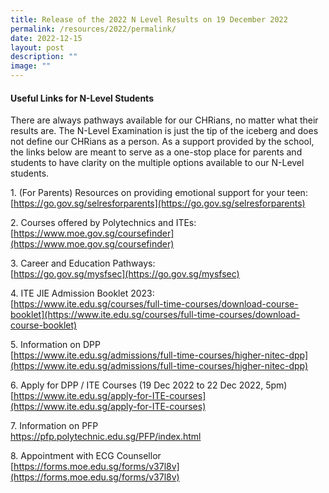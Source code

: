 ```yaml
---
title: Release of the 2022 N Level Results on 19 December 2022
permalink: /resources/2022/permalink/
date: 2022-12-15
layout: post
description: ""
image: ""
---
```

#### **Useful Links for N-Level Students**

There are always pathways available for our CHRians, no matter what their results are. The N-Level Examination is just the tip of the iceberg and does not define our CHRians as a person. As a support provided by the school, the links below are meant to serve as a one-stop place for parents and students to have clarity on the multiple options available to our N-Level students. 

1\. (For Parents) Resources on providing emotional support for your teen:<br>
[https://go.gov.sg/selresforparents](https://go.gov.sg/selresforparents)

2\. Courses offered by Polytechnics and ITEs:<br>
[https://www.moe.gov.sg/coursefinder](https://www.moe.gov.sg/coursefinder)

3\. Career and Education Pathways:<br>
[https://go.gov.sg/mysfsec](https://go.gov.sg/mysfsec)

4\. ITE JIE Admission Booklet 2023:<br>
[https://www.ite.edu.sg/courses/full-time-courses/download-course-booklet](https://www.ite.edu.sg/courses/full-time-courses/download-course-booklet)

5\. Information on DPP<br>
[https://www.ite.edu.sg/admissions/full-time-courses/higher-nitec-dpp](https://www.ite.edu.sg/admissions/full-time-courses/higher-nitec-dpp)

6\. Apply for DPP / ITE Courses (19 Dec 2022 to 22 Dec 2022, 5pm)<br>
[https://www.ite.edu.sg/apply-for-ITE-courses](https://www.ite.edu.sg/apply-for-ITE-courses)

7\. Information on PFP<br>
[https://pfp.polytechnic.edu.sg/PFP/index.html ](https://pfp.polytechnic.edu.sg/PFP/index.html )

8\. Appointment with ECG Counsellor<br>
[https://forms.moe.edu.sg/forms/v37l8v](https://forms.moe.edu.sg/forms/v37l8v)